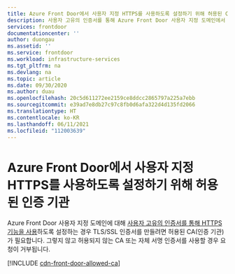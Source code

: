 ```yaml
---
title: Azure Front Door에서 사용자 지정 HTTPS를 사용하도록 설정하기 위해 허용된 CA
description: 사용자 고유의 인증서를 통해 Azure Front Door 사용자 지정 도메인에서 HTTPS를 사용하도록 설정하는 경우 허용된 CA(인증 기관)를 사용하여 인증서를 만들어야 합니다.
services: frontdoor
documentationcenter: ''
author: duongau
ms.assetid: ''
ms.service: frontdoor
ms.workload: infrastructure-services
ms.tgt_pltfrm: na
ms.devlang: na
ms.topic: article
ms.date: 09/30/2020
ms.author: duau
ms.openlocfilehash: 20c5d611272ee2159ce8ddcc2865797a225a7ebb
ms.sourcegitcommit: e39ad7e8db27c97c8fb0d6afa322d4d135fd2066
ms.translationtype: HT
ms.contentlocale: ko-KR
ms.lasthandoff: 06/11/2021
ms.locfileid: "112003639"
---
```

# <a name="allowed-certificate-authorities-for-enabling-custom-https-on-azure-front-door"></a>Azure Front Door에서 사용자 지정 HTTPS를 사용하도록 설정하기 위해 허용된 인증 기관

Azure Front Door 사용자 지정 도메인에 대해 [사용자 고유의 인증서를 통해 HTTPS 기능을 사용](front-door-custom-domain-https.md?tabs=option-2-enable-https-with-your-own-certificate)하도록 설정하는 경우 TLS/SSL 인증서를 만들려면 허용된 CA(인증 기관)가 필요합니다. 그렇지 않고 허용되지 않는 CA 또는 자체 서명 인증서를 사용할 경우 요청이 거부됩니다.

[!INCLUDE [cdn-front-door-allowed-ca](../../includes/cdn-front-door-allowed-ca.md)]
